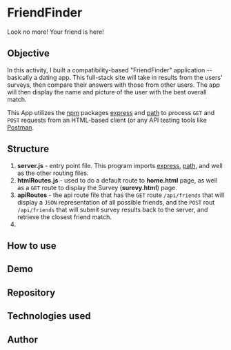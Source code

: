 # FriendFinder
Look no more! Your friend is here!

## Objective
In this activity, I built a compatibility-based "FriendFinder" application -- basically a dating app. This full-stack site will take in results from the users' surveys, then compare their answers with those from other users. The app will then display the name and picture of the user with the best overall match.

This App utilizes the [npm](https://www.npmjs.com/) packages [express](https://www.npmjs.com/package/express) and [path](https://www.npmjs.com/package/path) to process `GET` and `POST` requests from an HTML-based client (or any API testing tools like [Postman](https://www.getpostman.com/).

## Structure
1. **server.js** - entry point file. This program imports [express](https://www.npmjs.com/package/express), [path](https://www.npmjs.com/package/path), and well as the other routing files.
1. **htmlRoutes.js** - used to do a default route to **home.html** page, as well as a `GET` route to display the Survey (**surevy.html**) page.
1. **apiRoutes** - the api route file that has the `GET` route `/api/friends` that will display a `JSON` representation of all possible friends, and the `POST` rout `/api/friends` that will submit survey results back to the server, and retrieve the closest friend match.
1. 

## How to use

## Demo

## Repository

## Technologies used

## Author
